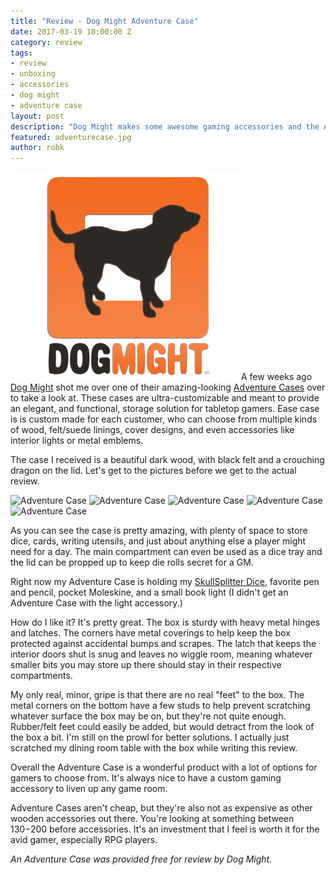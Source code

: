 ```yaml
---
title: "Review - Dog Might Adventure Case"
date: 2017-03-19 10:00:00 Z
category: review
tags:
- review
- unboxing
- accessories
- dog might
- adventure case
layout: post
description: "Dog Might makes some awesome gaming accessories and the Adventure Case is the cream of the crop."
featured: adventurecase.jpg
author: robk
---
```


![Dog Might Logo](/images/dogmight/logo.jpg)A few weeks ago [Dog Might](http://www.dogmight.com/about) shot me over one of their amazing-looking [Adventure Cases](http://www.dogmight.com/adventurecase) over to take a look at. These cases are ultra-customizable and meant to provide an elegant, and functional, storage solution for tabletop gamers. Ease case is is custom made for each customer, who can choose from multiple kinds of wood, felt/suede linings, cover designs, and even accessories like interior lights or metal emblems.

The case I received is a beautiful dark wood, with black felt and a crouching dragon on the lid. Let's get to the pictures before we get to the actual review.

![Adventure Case](/images/adventurecase/ac1.jpg)
![Adventure Case](/images/adventurecase/ac2.jpg)
![Adventure Case](/images/adventurecase/ac3.jpg)
![Adventure Case](/images/adventurecase/ac4.jpg)
![Adventure Case](/images/adventurecase/ac5.jpg)

As you can see the case is pretty amazing, with plenty of space to store dice, cards, writing utensils, and just about anything else a player might need for a day. The main compartment can even be used as a dice tray and the lid can be propped up to keep die rolls secret for a GM.

Right now my Adventure Case is holding my [SkullSplitter Dice](http://pawnsperspective.com/SkullSplitter-Dice-Review/), favorite pen and pencil, pocket Moleskine, and a small book light (I didn't get an Adventure Case with the light accessory.)

How do I like it? It's pretty great. The box is sturdy with heavy metal hinges and latches. The corners have metal coverings to help keep the box protected against accidental bumps and scrapes. The latch that keeps the interior doors shut is snug and leaves no wiggle room, meaning whatever smaller bits you may store up there should stay in their respective compartments.

My only real, minor, gripe is that there are no real "feet" to the box. The metal corners on the bottom have a few studs to help prevent scratching whatever surface the box may be on, but they're not quite enough. Rubber/felt feet could easily be added, but would detract from the look of the box a bit. I'm still on the prowl for better solutions.  I actually just scratched my dining room table with the box while writing this review.

Overall the Adventure Case is a wonderful product with a lot of options for gamers to choose from. It's always nice to have a custom gaming accessory to liven up any game room.

Adventure Cases aren't cheap, but they're also not as expensive as other wooden accessories out there. You're looking at something between $130-$200 before accessories. It's an investment that I feel is worth it for the avid gamer, especially RPG players.

*An Adventure Case was provided free for review by Dog Might.*
